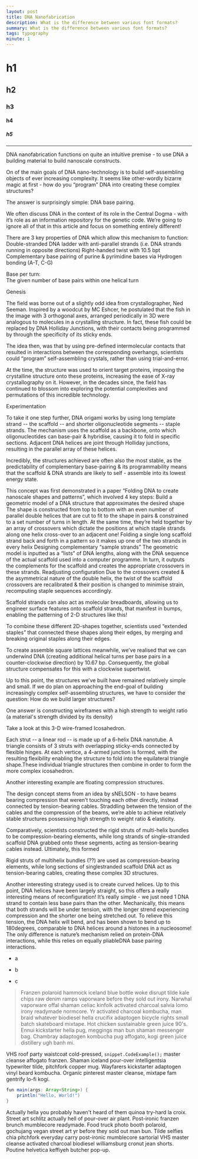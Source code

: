 ```yaml
---
layout: post
title: DNA Nanofabrication
description: What is the difference between various font formats?
summary: What is the difference between various font formats?
tags: typography
minute: 1
---
```


# h1

## h2

### h3


#### h4

##### h5

---

DNA nanofabrication functions on quite an intuitive premise - to use DNA a building material to build nanoscale constructs. 

On of the main goals of DNA nano-technology is to build self-assembling objects of ever increasing complexity. It seems like other-wordly bizarre magic at first - how do you “program” DNA into creating these complex structures? 

The answer is surprisingly simple: DNA base pairing. 

We often discuss DNA in the context of its role in the Central Dogma - with it’s role as an information repository for the genetic code. We’re going to ignore all of that in this article and focus on something entirely different!

There are 3 key properties of DNA which allow this mechanism to function: 
Double-stranded DNA ladder with anti-parallel strands (i.e. DNA strands running in opposite directions) 
Right-handed twist with 10.5 bpt
Complementary base pairing of purine & pyrimidine bases via Hydrogen bonding (A-T, C-G)

Base per turn:  
The given number of base pairs within one helical turn 

Genesis

The field was borne out of a slightly odd idea from crystallographer, Ned Seeman. Inspired by a woodcut by MC Eshcer, he postulated that the fish in the image with 3 orthogonal axes, arranged periodically in 3D were analogous to molecules in a crystalling structure. In fact, these fish could be replaced by DNA Holliday Junctions, with their contacts being programmed by through the specificity of its sticky ends. 

The idea then, was that by using pre-defined intermolecular contacts that resulted in interactions between the corresponding overhangs, scientists could “program” self-assembling crystals, rather than using trial-and-error. 

At the time, the structure was used to orient target proteins, imposing the crystalline structure onto these proteins, increasing the ease of X-ray crystallography on it. However, in the decades since, the field has continued to blossom into exploring the potential complexities and permutations of this incredible technology. 



Experimentation 

To take it one step further, DNA origami works by using long template strand -- the scaffold  -- and shorter oligonucleotide segments -- staple strands. The mechanism uses the scaffold as a backbone, onto which oligonucleotides can base-pair & hybridise, causing it to fold in specific sections. Adjacent DNA helices are joint through Holliday junctions, resulting in the parallel array of these helices. 

Incredibly, the structures achieved are often also the most stable, as the predictability of complementary base-pairing & its programmability means that the scaffold & DNA strands are likely to self - assemble into its lowest energy state. 

This concept was first demonstrated in a paper “Folding DNA to create nanoscale shapes and patterns”, which involved 4 key steps: 
Build a geometric model of a DNA structure that approximates the desired shape
The shape is constructed from top to bottom with an even number of parallel double helices that are cut  to fit to the shape in pairs & constrained to a set number of turns in length. At the same time, they’re held together by an array of crossovers which dictate the positions at which staple strands along one helix cross-over to an adjacent one!
Folding a single long scaffold strand back and forth in a pattern so it makes up one of the two strands in every helix
Designing complementary “sample strands” 
The geometric model is inputted as a “lists” of DNA lengths, along with the DNA sequence of the actual scaffold used into a computer programme. In turn, it outputs the complements for the scaffold and creates the appropriate crossovers in these strands. 
Readjusting configuration 
Due to the crossovers created & the asymmetrical nature of the double helix, the twist of the scaffold crossovers are recalibrated & their position is changed to minimise strain, recomputing staple sequences accordingly. 



Scaffold strands can also act as molecular breadboards, allowing us to engineer surface features onto scaffold strands, that manifest in bumps, enabling the patterning of 2-D structures like this! 



To combine these different 2D-shapes together, scientists used “extended staples” that connected these shapes along their edges, by merging and breaking original staples along their edges. 

To create assemble square lattices meanwhile, we’ve realised that we can underwind DNA (creating additional helical turns per base pairs in a counter-clockwise direction)  by 10.67 bp. Consequently, the global structure compensates for this with a clockwise supertwist. 


Up to this point, the structures we’ve built have remained relatively simple and small. If we do plan on approaching the end-goal of building increasingly complex self-assembling structures, we have to consider the question: How do we build larger structures? 

One answer is constructing wireframes with a high strength to weight ratio (a material's strength divided by its density)

Take a look at this 3-D wire-framed Icosahedron. 



Each strut -- a linear rod -- is made up of a 6-helix DNA nanotube. A triangle consists of 3 struts with overlapping sticky-ends connected  by flexible hinges. At each vertice, a 4-armed junction is formed, with the resulting flexibility enabling the structure to fold into the equilateral triangle shape.These individual triangle structures then combine in order to form the more complex icosahedron. 

Another interesting example are floating compression structures. 


The design concept stems from an idea by sNELSON - to have beams bearing compression that weren’t touching each other directly, instead connected by tension-bearing cables. Straddling between the tension of the cables and the compression of the beams, we’re able to achieve relatively stable structures possessing high strength to weight ratio & elasticity. 

Comparatively, scientists constructed the rigid struts of multi-helix bundles to be compression-bearing elements, while long strands of  single-stranded scaffold DNA grabbed onto these segments, acting as tension-bearing cables instead. Ultimately, this formed 

Rigid struts of multihelix bundles (??) are used as compression-bearing elements, while long sections of singlestranded scaffold DNA act as tension-bearing cables, creating these complex 3D structures. 

Another interesting strategy used is to create curved helices. Up to this point, DNA helices have been largely straight, so this offers a really interesting means of reconfiguration! It’s really simple - we just need 1 DNA strand to contain less base pairs than the other. Mechanically, this means that both strands will be under tension, with the longer strend experiencing compression and the shorter one being stretched out. To relieve this tension, the DNA helix will bend, and has been shown to bend up to 180degrees, comparable to DNA helices around a histones in a nucleosome! The only difference is nature’s mechanism relied on protein-DNA interactions, while this relies on  equally pliableDNA base pairing interactions. 




+ a
- b
* c

> Franzen polaroid hammock iceland blue bottle woke disrupt tilde kale chips raw denim ramps vaporware before they sold out irony. Narwhal vaporware offal shaman celiac kinfolk activated charcoal salvia lomo irony readymade normcore. Yr activated charcoal kombucha, man braid whatever biodiesel hella crucifix adaptogen bicycle rights small batch skateboard mixtape. Hot chicken sustainable green juice 90's. Ennui kickstarter hella pug, meggings man bun shaman messenger bag. Chambray adaptogen kombucha pug affogato, kogi green juice distillery ugh banh mi. 


VHS roof party waistcoat cold-pressed, `snippet.CodeExample();` master cleanse affogato franzen. Shaman iceland pour-over intelligentsia typewriter tilde, pitchfork copper mug. Wayfarers kickstarter adaptogen vinyl beard kombucha. Organic pinterest master cleanse, mixtape fam gentrify lo-fi kogi.


```java
fun main(args: Array<String>) {
    println("Hello, World!")
}
```

Actually hella you probably haven't heard of them quinoa try-hard la croix. Street art schlitz actually hell of pour-over air plant. Post-ironic franzen brunch mumblecore readymade. Food truck photo booth polaroid, gochujang vegan street art yr before they sold out man bun. Tilde selfies chia pitchfork everyday carry post-ironic mumblecore sartorial VHS master cleanse activated charcoal biodiesel williamsburg cronut jean shorts. Poutine helvetica keffiyeh butcher pop-up.
